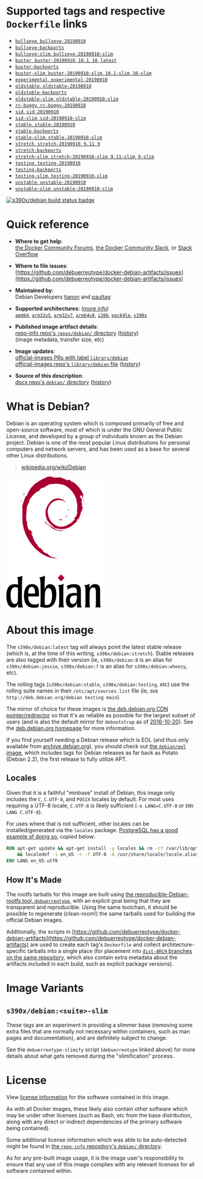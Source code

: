 <!--

********************************************************************************

WARNING:

    DO NOT EDIT "debian/README.md"

    IT IS AUTO-GENERATED

    (from the other files in "debian/" combined with a set of templates)

********************************************************************************

-->

# Supported tags and respective `Dockerfile` links

-	[`bullseye`, `bullseye-20190910`](https://github.com/debuerreotype/docker-debian-artifacts/blob/44d8c5c644a705284d497a716c1f7eded1fad0f3/bullseye/Dockerfile)
-	[`bullseye-backports`](https://github.com/debuerreotype/docker-debian-artifacts/blob/44d8c5c644a705284d497a716c1f7eded1fad0f3/bullseye/backports/Dockerfile)
-	[`bullseye-slim`, `bullseye-20190910-slim`](https://github.com/debuerreotype/docker-debian-artifacts/blob/44d8c5c644a705284d497a716c1f7eded1fad0f3/bullseye/slim/Dockerfile)
-	[`buster`, `buster-20190910`, `10.1`, `10`, `latest`](https://github.com/debuerreotype/docker-debian-artifacts/blob/44d8c5c644a705284d497a716c1f7eded1fad0f3/buster/Dockerfile)
-	[`buster-backports`](https://github.com/debuerreotype/docker-debian-artifacts/blob/44d8c5c644a705284d497a716c1f7eded1fad0f3/buster/backports/Dockerfile)
-	[`buster-slim`, `buster-20190910-slim`, `10.1-slim`, `10-slim`](https://github.com/debuerreotype/docker-debian-artifacts/blob/44d8c5c644a705284d497a716c1f7eded1fad0f3/buster/slim/Dockerfile)
-	[`experimental`, `experimental-20190910`](https://github.com/debuerreotype/docker-debian-artifacts/blob/44d8c5c644a705284d497a716c1f7eded1fad0f3/experimental/Dockerfile)
-	[`oldstable`, `oldstable-20190910`](https://github.com/debuerreotype/docker-debian-artifacts/blob/44d8c5c644a705284d497a716c1f7eded1fad0f3/oldstable/Dockerfile)
-	[`oldstable-backports`](https://github.com/debuerreotype/docker-debian-artifacts/blob/44d8c5c644a705284d497a716c1f7eded1fad0f3/oldstable/backports/Dockerfile)
-	[`oldstable-slim`, `oldstable-20190910-slim`](https://github.com/debuerreotype/docker-debian-artifacts/blob/44d8c5c644a705284d497a716c1f7eded1fad0f3/oldstable/slim/Dockerfile)
-	[`rc-buggy`, `rc-buggy-20190910`](https://github.com/debuerreotype/docker-debian-artifacts/blob/44d8c5c644a705284d497a716c1f7eded1fad0f3/rc-buggy/Dockerfile)
-	[`sid`, `sid-20190910`](https://github.com/debuerreotype/docker-debian-artifacts/blob/44d8c5c644a705284d497a716c1f7eded1fad0f3/sid/Dockerfile)
-	[`sid-slim`, `sid-20190910-slim`](https://github.com/debuerreotype/docker-debian-artifacts/blob/44d8c5c644a705284d497a716c1f7eded1fad0f3/sid/slim/Dockerfile)
-	[`stable`, `stable-20190910`](https://github.com/debuerreotype/docker-debian-artifacts/blob/44d8c5c644a705284d497a716c1f7eded1fad0f3/stable/Dockerfile)
-	[`stable-backports`](https://github.com/debuerreotype/docker-debian-artifacts/blob/44d8c5c644a705284d497a716c1f7eded1fad0f3/stable/backports/Dockerfile)
-	[`stable-slim`, `stable-20190910-slim`](https://github.com/debuerreotype/docker-debian-artifacts/blob/44d8c5c644a705284d497a716c1f7eded1fad0f3/stable/slim/Dockerfile)
-	[`stretch`, `stretch-20190910`, `9.11`, `9`](https://github.com/debuerreotype/docker-debian-artifacts/blob/44d8c5c644a705284d497a716c1f7eded1fad0f3/stretch/Dockerfile)
-	[`stretch-backports`](https://github.com/debuerreotype/docker-debian-artifacts/blob/44d8c5c644a705284d497a716c1f7eded1fad0f3/stretch/backports/Dockerfile)
-	[`stretch-slim`, `stretch-20190910-slim`, `9.11-slim`, `9-slim`](https://github.com/debuerreotype/docker-debian-artifacts/blob/44d8c5c644a705284d497a716c1f7eded1fad0f3/stretch/slim/Dockerfile)
-	[`testing`, `testing-20190910`](https://github.com/debuerreotype/docker-debian-artifacts/blob/44d8c5c644a705284d497a716c1f7eded1fad0f3/testing/Dockerfile)
-	[`testing-backports`](https://github.com/debuerreotype/docker-debian-artifacts/blob/44d8c5c644a705284d497a716c1f7eded1fad0f3/testing/backports/Dockerfile)
-	[`testing-slim`, `testing-20190910-slim`](https://github.com/debuerreotype/docker-debian-artifacts/blob/44d8c5c644a705284d497a716c1f7eded1fad0f3/testing/slim/Dockerfile)
-	[`unstable`, `unstable-20190910`](https://github.com/debuerreotype/docker-debian-artifacts/blob/44d8c5c644a705284d497a716c1f7eded1fad0f3/unstable/Dockerfile)
-	[`unstable-slim`, `unstable-20190910-slim`](https://github.com/debuerreotype/docker-debian-artifacts/blob/44d8c5c644a705284d497a716c1f7eded1fad0f3/unstable/slim/Dockerfile)

[![s390x/debian build status badge](https://img.shields.io/jenkins/s/https/doi-janky.infosiftr.net/job/multiarch/job/s390x/job/debian.svg?label=s390x/debian%20%20build%20job)](https://doi-janky.infosiftr.net/job/multiarch/job/s390x/job/debian/)

# Quick reference

-	**Where to get help**:  
	[the Docker Community Forums](https://forums.docker.com/), [the Docker Community Slack](https://blog.docker.com/2016/11/introducing-docker-community-directory-docker-community-slack/), or [Stack Overflow](https://stackoverflow.com/search?tab=newest&q=docker)

-	**Where to file issues**:  
	[https://github.com/debuerreotype/docker-debian-artifacts/issues](https://github.com/debuerreotype/docker-debian-artifacts/issues)

-	**Maintained by**:  
	Debian Developers [tianon](https://qa.debian.org/developer.php?login=tianon) and [paultag](https://qa.debian.org/developer.php?login=paultag)

-	**Supported architectures**: ([more info](https://github.com/docker-library/official-images#architectures-other-than-amd64))  
	[`amd64`](https://hub.docker.com/r/amd64/debian/), [`arm32v5`](https://hub.docker.com/r/arm32v5/debian/), [`arm32v7`](https://hub.docker.com/r/arm32v7/debian/), [`arm64v8`](https://hub.docker.com/r/arm64v8/debian/), [`i386`](https://hub.docker.com/r/i386/debian/), [`ppc64le`](https://hub.docker.com/r/ppc64le/debian/), [`s390x`](https://hub.docker.com/r/s390x/debian/)

-	**Published image artifact details**:  
	[repo-info repo's `repos/debian/` directory](https://github.com/docker-library/repo-info/blob/master/repos/debian) ([history](https://github.com/docker-library/repo-info/commits/master/repos/debian))  
	(image metadata, transfer size, etc)

-	**Image updates**:  
	[official-images PRs with label `library/debian`](https://github.com/docker-library/official-images/pulls?q=label%3Alibrary%2Fdebian)  
	[official-images repo's `library/debian` file](https://github.com/docker-library/official-images/blob/master/library/debian) ([history](https://github.com/docker-library/official-images/commits/master/library/debian))

-	**Source of this description**:  
	[docs repo's `debian/` directory](https://github.com/docker-library/docs/tree/master/debian) ([history](https://github.com/docker-library/docs/commits/master/debian))

# What is Debian?

Debian is an operating system which is composed primarily of free and open-source software, most of which is under the GNU General Public License, and developed by a group of individuals known as the Debian project. Debian is one of the most popular Linux distributions for personal computers and network servers, and has been used as a base for several other Linux distributions.

> [wikipedia.org/wiki/Debian](https://en.wikipedia.org/wiki/Debian)

![logo](https://raw.githubusercontent.com/docker-library/docs/b449be7df57e9ed9086bb5821bfb5d6cdc5d67a4/debian/logo.png)

# About this image

The `s390x/debian:latest` tag will always point the latest stable release (which is, at the time of this writing, `s390x/debian:stretch`). Stable releases are also tagged with their version (ie, `s390x/debian:8` is an alias for `s390x/debian:jessie`, `s390x/debian:7` is an alias for `s390x/debian:wheezy`, etc).

The rolling tags (`s390x/debian:stable`, `s390x/debian:testing`, etc) use the rolling suite names in their `/etc/apt/sources.list` file (ie, `deb http://deb.debian.org/debian testing main`).

The mirror of choice for these images is [the deb.debian.org CDN pointer/redirector](https://deb.debian.org) so that it's as reliable as possible for the largest subset of users (and is also the default mirror for `debootstrap` as of [2016-10-20](https://anonscm.debian.org/cgit/d-i/debootstrap.git/commit/?id=9e8bc60ad1ccf3a25ce7890526b70059f3e770de)). See the [deb.debian.org homepage](https://deb.debian.org) for more information.

If you find yourself needing a Debian release which is EOL (and thus only available from [archive.debian.org](http://archive.debian.org)), you should check out [the `debian/eol` image](https://hub.docker.com/r/debian/eol/), which includes tags for Debian releases as far back as Potato (Debian 2.2), the first release to fully utilize APT.

## Locales

Given that it is a faithful "minbase" install of Debian, this image only includes the `C`, `C.UTF-8`, and `POSIX` locales by default. For most uses requiring a UTF-8 locale, `C.UTF-8` is likely sufficient (`-e LANG=C.UTF-8` or `ENV LANG C.UTF-8`).

For uses where that is not sufficient, other locales can be installed/generated via the `locales` package. [PostgreSQL has a good example of doing so](https://github.com/docker-library/postgres/blob/69bc540ecfffecce72d49fa7e4a46680350037f9/9.6/Dockerfile#L21-L24), copied below:

```dockerfile
RUN apt-get update && apt-get install -y locales && rm -rf /var/lib/apt/lists/* \
	&& localedef -i en_US -c -f UTF-8 -A /usr/share/locale/locale.alias en_US.UTF-8
ENV LANG en_US.utf8
```

## How It's Made

The rootfs tarballs for this image are built using [the reproducible-Debian-rootfs tool, `debuerreotype`](https://github.com/debuerreotype/debuerreotype), with an explicit goal being that they are transparent and reproducible. Using the same toolchain, it should be possible to regenerate (clean-room!) the same tarballs used for building the official Debian images.

Additionally, the scripts in [https://github.com/debuerreotype/docker-debian-artifacts](https://github.com/debuerreotype/docker-debian-artifacts) are used to create each tag's `Dockerfile` and collect architecture-specific tarballs into a single place (for placement into [`dist-ARCH` branches on the same repository](https://github.com/debuerreotype/docker-debian-artifacts/branches), which also contain extra metadata about the artifacts included in each build, such as explicit package versions).

# Image Variants

## `s390x/debian:<suite>-slim`

These tags are an experiment in providing a slimmer base (removing some extra files that are normally not necessary within containers, such as man pages and documentation), and are definitely subject to change.

See the `debuerreotype-slimify` script (`debuerreotype` linked above) for more details about what gets removed during the "slimification" process.

# License

View [license information](https://www.debian.org/social_contract#guidelines) for the software contained in this image.

As with all Docker images, these likely also contain other software which may be under other licenses (such as Bash, etc from the base distribution, along with any direct or indirect dependencies of the primary software being contained).

Some additional license information which was able to be auto-detected might be found in [the `repo-info` repository's `debian/` directory](https://github.com/docker-library/repo-info/tree/master/repos/debian).

As for any pre-built image usage, it is the image user's responsibility to ensure that any use of this image complies with any relevant licenses for all software contained within.
